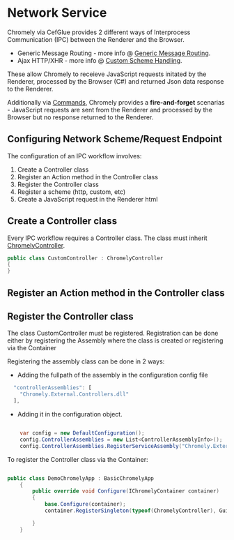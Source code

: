 
# Network Service

Chromely via CefGlue provides 2 different ways of Interprocess Communication (IPC) between the Renderer and the Browser.

- Generic Message Routing - more info @ [Generic Message Routing](https://github.com/chromelyapps/Chromely/wiki/Generic-Message-Routing).
- Ajax HTTP/XHR  -  more info @ [Custom Scheme Handling](https://github.com/chromelyapps/Chromely/wiki/Custom-Scheme-Handling).


These allow Chromely to receieve JavaScript requests initated by the Renderer, processed by the Browser (C#) and returned Json data response to the Renderer. 

Additionally via [Commands](https://github.com/chromelyapps/Chromely/blob/master/src_netcore3/Chromely.Core/RestfulService/CommandRoute.cs), Chromely provides a **fire-and-forget** scenarias - JavaScript requests are sent from the Renderer and processed by the Browser but no response returned to the Renderer.

## Configuring Network Scheme/Request Endpoint

The configuration of an IPC workflow involves:

1. Create a Controller class
2. Register an Action method in the Controller class
2. Register the Controller class
3. Register a scheme (http, custom, etc)
4. Create a JavaScript request in the Renderer html

##  Create a Controller class

Every IPC workflow requires a Controller class. The class must inherit [ChromelyController](https://github.com/chromelyapps/Chromely/blob/master/src_netcore3/Chromely.Core/RestfulService/ChromelyController.cs).


````csharp
public class CustomController : ChromelyController
{
}
````

##  Register an Action method in the Controller class




##  Register the Controller class

The class CustomController must be registered. Registration can be done either by registering the Assembly where the class is created or registering via the Container

Registering the assembly class can be done in 2 ways:

- Adding the fullpath of the assembly in the configuration config file 

````javascript
  "controllerAssemblies": [
    "Chromely.External.Controllers.dll"
  ],
````

- Adding it in the configuration object.

````csharp

    var config = new DefaultConfiguration();
    config.ControllerAssemblies = new List<ControllerAssemblyInfo>();
    config.ControllerAssemblies.RegisterServiceAssembly("Chromely.External.Controllers.dll");

````

To register the Controller class via the Container:

````csharp

public class DemoChromelyApp : BasicChromelyApp
    {
        public override void Configure(IChromelyContainer container)
        {
            base.Configure(container);
            container.RegisterSingleton(typeof(ChromelyController), Guid.NewGuid().ToString(), typeof(CustomController));

        }
    }

````